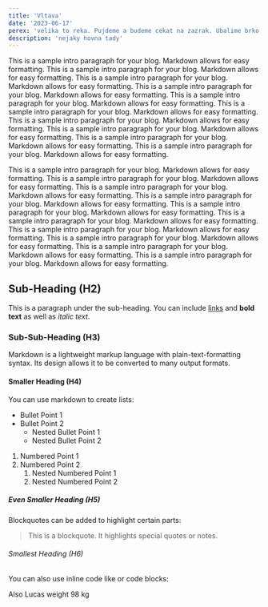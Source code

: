```yaml
---
title: 'Vltava'
date: '2023-06-17'
perex: 'velika to reka. Pujdeme a budeme cekat na zazrak. Ubalime brko, kdyby nahodou. Pockame na brehu a az okolo popluje lod, tak na ni zamavame a nechame se prevezt na druhy breh. Tam se budeme kochat pohledem na vodu a budeme cekat na dalsi zazrak.'
description: 'nejaky hovna tady'
---
```


This is a sample intro paragraph for your blog. Markdown allows for easy formatting. This is a sample intro paragraph for your blog. Markdown allows for easy formatting. This is a sample intro paragraph for your blog. Markdown allows for easy formatting. This is a sample intro paragraph for your blog. Markdown allows for easy formatting. This is a sample intro paragraph for your blog. Markdown allows for easy formatting. This is a sample intro paragraph for your blog. Markdown allows for easy formatting. This is a sample intro paragraph for your blog. Markdown allows for easy formatting. This is a sample intro paragraph for your blog. Markdown allows for easy formatting. This is a sample intro paragraph for your blog. Markdown allows for easy formatting. This is a sample intro paragraph for your blog. Markdown allows for easy formatting.

This is a sample intro paragraph for your blog. Markdown allows for easy formatting. This is a sample intro paragraph for your blog. Markdown allows for easy formatting. This is a sample intro paragraph for your blog. Markdown allows for easy formatting. This is a sample intro paragraph for your blog. Markdown allows for easy formatting. This is a sample intro paragraph for your blog. Markdown allows for easy formatting. This is a sample intro paragraph for your blog. Markdown allows for easy formatting. This is a sample intro paragraph for your blog. Markdown allows for easy formatting. This is a sample intro paragraph for your blog. Markdown allows for easy formatting. This is a sample intro paragraph for your blog. Markdown allows for easy formatting. This is a sample intro paragraph for your blog. Markdown allows for easy formatting.

## Sub-Heading (H2)

This is a paragraph under the sub-heading. You can include [links](http://example.com) and **bold text** as well as _italic text_.

### Sub-Sub-Heading (H3)

Markdown is a lightweight markup language with plain-text-formatting syntax. Its design allows it to be converted to many output formats.

#### Smaller Heading (H4)

You can use markdown to create lists:

- Bullet Point 1
- Bullet Point 2
  - Nested Bullet Point 1
  - Nested Bullet Point 2

1. Numbered Point 1
2. Numbered Point 2
   1. Nested Numbered Point 1
   2. Nested Numbered Point 2

##### Even Smaller Heading (H5)

Blockquotes can be added to highlight certain parts:

> This is a blockquote. It highlights special quotes or notes.

###### Smallest Heading (H6)

You can also use inline code like or code blocks:

Also Lucas weight 98 kg
